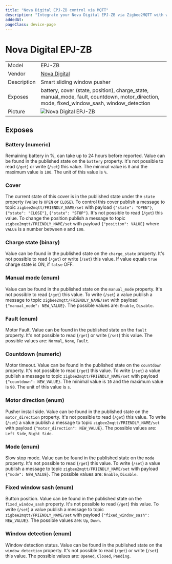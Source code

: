 ```yaml
---
title: "Nova Digital EPJ-ZB control via MQTT"
description: "Integrate your Nova Digital EPJ-ZB via Zigbee2MQTT with whatever smart home infrastructure you are using without the vendor's bridge or gateway."
addedAt: 
pageClass: device-page
---
```


<!-- !!!! -->
<!-- ATTENTION: This file is auto-generated through docgen! -->
<!-- You can only edit the "Notes"-Section between the two comment lines "Notes BEGIN" and "Notes END". -->
<!-- Do not use h1 or h2 heading within "## Notes"-Section. -->
<!-- !!!! -->

# Nova Digital EPJ-ZB

|     |     |
|-----|-----|
| Model | EPJ-ZB  |
| Vendor  | [Nova Digital](/supported-devices/#v=Nova%20Digital)  |
| Description | Smart sliding window pusher |
| Exposes | battery, cover (state, position), charge_state, manual_mode, fault, countdown, motor_direction, mode, fixed_window_sash, window_detection |
| Picture | ![Nova Digital EPJ-ZB](https://www.zigbee2mqtt.io/images/devices/EPJ-ZB.png) |


<!-- Notes BEGIN: You can edit here. Add "## Notes" headline if not already present. -->


<!-- Notes END: Do not edit below this line -->




## Exposes

### Battery (numeric)
Remaining battery in %, can take up to 24 hours before reported.
Value can be found in the published state on the `battery` property.
It's not possible to read (`/get`) or write (`/set`) this value.
The minimal value is `0` and the maximum value is `100`.
The unit of this value is `%`.

### Cover 
The current state of this cover is in the published state under the `state` property (value is `OPEN` or `CLOSE`).
To control this cover publish a message to topic `zigbee2mqtt/FRIENDLY_NAME/set` with payload `{"state": "OPEN"}`, `{"state": "CLOSE"}`, `{"state": "STOP"}`.
It's not possible to read (`/get`) this value.
To change the position publish a message to topic `zigbee2mqtt/FRIENDLY_NAME/set` with payload `{"position": VALUE}` where `VALUE` is a number between `0` and `100`.

### Charge state (binary)
Value can be found in the published state on the `charge_state` property.
It's not possible to read (`/get`) or write (`/set`) this value.
If value equals `true` charge state is ON, if `false` OFF.

### Manual mode (enum)
Value can be found in the published state on the `manual_mode` property.
It's not possible to read (`/get`) this value.
To write (`/set`) a value publish a message to topic `zigbee2mqtt/FRIENDLY_NAME/set` with payload `{"manual_mode": NEW_VALUE}`.
The possible values are: `Enable`, `Disable`.

### Fault (enum)
Motor Fault.
Value can be found in the published state on the `fault` property.
It's not possible to read (`/get`) or write (`/set`) this value.
The possible values are: `Normal`, `None`, `Fault`.

### Countdown (numeric)
Motor timeout.
Value can be found in the published state on the `countdown` property.
It's not possible to read (`/get`) this value.
To write (`/set`) a value publish a message to topic `zigbee2mqtt/FRIENDLY_NAME/set` with payload `{"countdown": NEW_VALUE}`.
The minimal value is `10` and the maximum value is `90`.
The unit of this value is `s`.

### Motor direction (enum)
Pusher install side.
Value can be found in the published state on the `motor_direction` property.
It's not possible to read (`/get`) this value.
To write (`/set`) a value publish a message to topic `zigbee2mqtt/FRIENDLY_NAME/set` with payload `{"motor_direction": NEW_VALUE}`.
The possible values are: `Left Side`, `Right Side`.

### Mode (enum)
Slow stop mode.
Value can be found in the published state on the `mode` property.
It's not possible to read (`/get`) this value.
To write (`/set`) a value publish a message to topic `zigbee2mqtt/FRIENDLY_NAME/set` with payload `{"mode": NEW_VALUE}`.
The possible values are: `Enable`, `Disable`.

### Fixed window sash (enum)
Button position.
Value can be found in the published state on the `fixed_window_sash` property.
It's not possible to read (`/get`) this value.
To write (`/set`) a value publish a message to topic `zigbee2mqtt/FRIENDLY_NAME/set` with payload `{"fixed_window_sash": NEW_VALUE}`.
The possible values are: `Up`, `Down`.

### Window detection (enum)
Window detection status.
Value can be found in the published state on the `window_detection` property.
It's not possible to read (`/get`) or write (`/set`) this value.
The possible values are: `Opened`, `Closed`, `Pending`.

